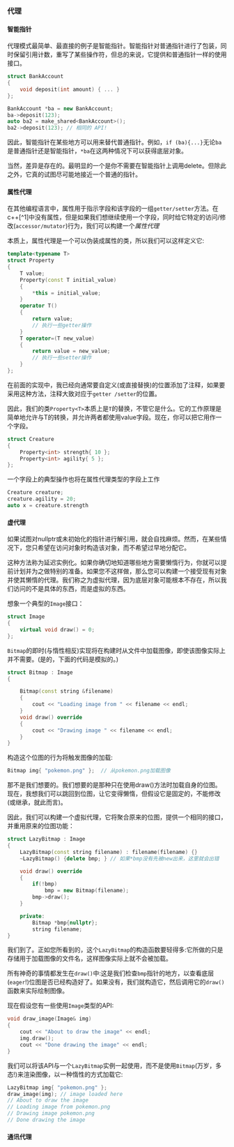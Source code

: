 ### 代理

#### 智能指针

代理模式最简单、最直接的例子是智能指针。智能指针对普通指针进行了包装，同时保留引用计数，重写了某些操作符，但总的来说，它提供和普通指针一样的使用接口。

```c++
struct BankAccount
{
    void deposit(int amount) { ... }
};

BankAccount *ba = new BankAccount;
ba->deposit(123);
auto ba2 = make_shared<BankAccount>();
ba2->deposit(123); // 相同的 API!
```

因此，智能指针在某些地方可以用来替代普通指针。例如，`if (ba){...}`无论`ba`是普通指针还是智能指针，`*ba`在这两种情况下可以获得底层对象。

当然，差异是存在的。最明显的一个是你不需要在智能指针上调用delete。但除此之外，它真的试图尽可能地接近一个普通的指针。



#### 属性代理

在其他编程语言中，属性用于指示字段和该字段的一组`getter/setter`方法。在c++[^1]中没有属性，但是如果我们想继续使用一个字段，同时给它特定的访问/修改(`accessor/mutator`)行为，我们可以构建一个*属性代理*

本质上，属性代理是一个可以伪装成属性的类，所以我们可以这样定义它:

```c++
template<typename T>
struct Property 
{
    T value;
    Property(const T initial_value)
    {
        *this = initial_value;
    }
    operator T()
    {
        return value;
        // 执行一些getter操作
    }
    T operator=(T new_value) 
    {
        return value = new_value;
        // 执行一些setter操作
    } 
};
```

在前面的实现中，我已经向通常要自定义(或直接替换)的位置添加了注释，如果要采用这种方法，注释大致对应于`getter /setter`的位置。

因此，我们的类`Property<T>`本质上是`T`的替换，不管它是什么。它的工作原理是简单地允许与T的转换，并允许两者都使用value字段。现在，你可以把它用作一个字段。

```c++
struct Creature
{
    Property<int> strength{ 10 };
    Property<int> agility{ 5 };
};
```

一个字段上的典型操作也将在属性代理类型的字段上工作

```c++
Creature creature;
creature.agility = 20;
auto x = creature.strength
```

#### 虚代理

如果试图对nullptr或未初始化的指针进行解引用，就会自找麻烦。然而，在某些情况下，您只希望在访问对象时构造该对象，而不希望过早地分配它。

这种方法称为延迟实例化。如果你确切地知道哪些地方需要懒惰行为，你就可以提前计划并为之做特别的准备。如果您不这样做，那么您可以构建一个接受现有对象并使其懒惰的代理。我们称之为虚拟代理，因为底层对象可能根本不存在，所以我们访问的不是具体的东西，而是虚拟的东西。

想象一个典型的`Image`接口：

```c++
struct Image
{
    virtual void draw() = 0;
};
```

`Bitmap`的即时(与惰性相反)实现将在构建时从文件中加载图像，即使该图像实际上并不需要。(是的，下面的代码是模拟的。)

```c++
struct Bitmap : Image
{

    Bitmap(const string &filename)
    {
        cout << "Loading image from " << filename << endl;
    }
    void draw() override
    {
        cout << "Drawing image " << filename << endl;
    }
}
```

构造这个位图的行为将触发图像的加载:

```c++
Bitmap img{ "pokemon.png" };  // 从pokemon.png加载图像
```

那不是我们想要的。我们想要的是那种只在使用draw()方法时加载自身的位图。现在，我想我们可以跳回到位图，让它变得懒惰，但假设它是固定的，不能修改(或继承，就此而言)。

因此，我们可以构建一个虚拟代理，它将聚合原来的位图，提供一个相同的接口，并重用原来的位图功能：

```c++
struct LazyBitmap : Image
{
    LazyBitmap(const string filename) : filename(filename) {}
    ~LazyBitmap() {delete bmp; } // 如果*bmp没有先被new出来，这里就会出错

    void draw() override
    {
        if(!bmp) 
            bmp = new Bitmap(filename);
        bmp->draw();
    }

    private:
        Bitmap *bmp{nullptr};
        string filename;
}
```

我们到了。正如您所看到的，这个`LazyBitmap`的构造函数要轻得多:它所做的只是存储用于加载图像的文件名，这样图像实际上就不会被加载。

所有神奇的事情都发生在`draw()`中:这是我们检查`bmp`指针的地方，以查看底层(`eager`!)位图是否已经构造好了。如果没有，我们就构造它，然后调用它的`draw()`函数来实际绘制图像。

现在假设您有一些使用`Image`类型的API:

```c++
void draw_image(Image& img)
{
    cout << "About to draw the image" << endl;
    img.draw();
    cout << "Done drawing the image" << endl;
}
```

我们可以将该API与一个`LazyBitmap`实例一起使用，而不是使用`Bitmap`(万岁，多态!)来渲染图像，以一种惰性的方式加载它:

```c++
LazyBitmap img{ "pokemon.png" };
draw_image(img); // image loaded here
// About to draw the image
// Loading image from pokemon.png
// Drawing image pokemon.png
// Done drawing the image
```

#### 通讯代理